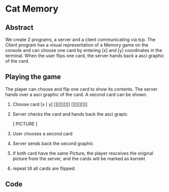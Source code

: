 # Cat Memory 

## Abstract

We create 2 programs, a server and a client communicating via tcp. 
The Client program has a visual representation of a Memory game on the console and can choose one card by entering [x] and [y] coordinates in the terminal. When the user flips one card, the server hands back a asci graphic of the card. 

## Playing the game 

The player can choose and flip one card to show its contents. 
The server hands over a asci graphic of the card. 
A second card can be shown. 

1. Choose card [x | y]
[][][][][]
[][][][][]

2. Server checks the card and hands back the asci grapic

    [ PICTURE ]

3. User chooses a second card 

4. Server sends back the second graphic

5. If both card have the same Picture, the player resceives the original picture from the server, and the cards will be marked as korrekt 

6. repeat till all cards are flipped.


## Code

